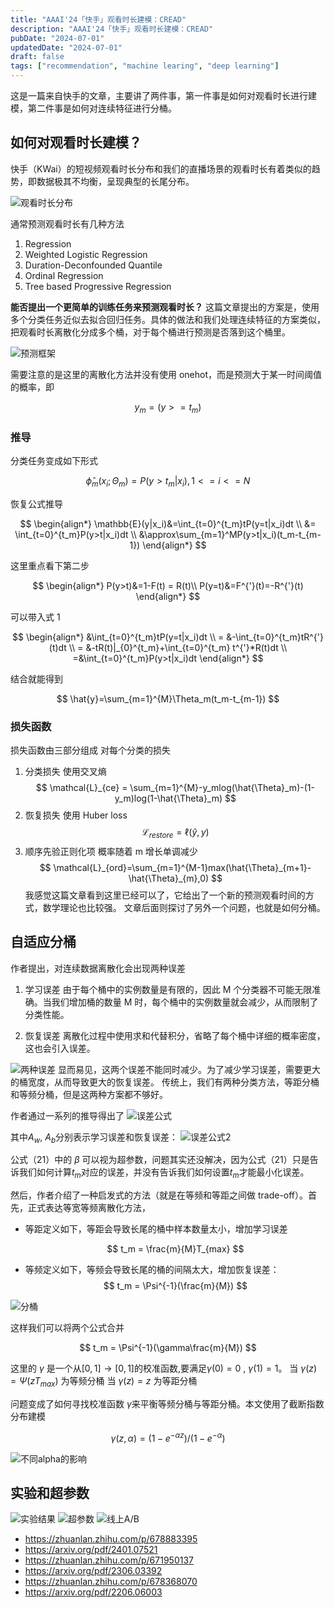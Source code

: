 ```yaml
---
title: "AAAI'24「快手」观看时长建模：CREAD"
description: "AAAI'24「快手」观看时长建模：CREAD"
pubDate: "2024-07-01"
updatedDate: "2024-07-01"
draft: false
tags: ["recommendation", "machine learing", "deep learning"]
---
```


这是一篇来自快手的文章，主要讲了两件事，第一件事是如何对观看时长进行建模，第二件事是如何对连续特征进行分桶。

## 如何对观看时长建模？

快手（KWai）的短视频观看时长分布和我们的直播场景的观看时长有着类似的趋势，即数据极其不均衡，呈现典型的长尾分布。

![观看时长分布](../images/CREAD/watch-time-density-percentile.jpg "观看时长分布")

通常预测观看时长有几种方法

1. Regression
2. Weighted Logistic Regression
3. Duration-Deconfounded Quantile
4. Ordinal Regression
5. Tree based Progressive Regression

**能否提出一个更简单的训练任务来预测观看时长？**
这篇文章提出的方案是，使用多个分类任务近似去拟合回归任务。具体的做法和我们处理连续特征的方案类似，把观看时长离散化分成多个桶，对于每个桶进行预测是否落到这个桶里。

![预测框架](../images/CREAD/framework.png "预测框架")

需要注意的是这里的离散化方法并没有使用 onehot，而是预测大于某一时间阈值的概率，即

$$
y_m = (y>=t_m)
$$

### 推导

分类任务变成如下形式

$$
{\hat{\phi}}_m(x_i;\Theta_m)=P(y>t_m|x_i),1<=i<=N
$$

恢复公式推导

$$
\begin{align*}
\mathbb{E}(y|x_i)&=\int_{t=0}^{t_m}tP(y=t|x_i)dt \\
&= \int_{t=0}^{t_m}P(y>t|x_i)dt \\
&\approx\sum_{m=1}^MP(y>t|x_i)(t_m-t_{m-1})
\end{align*}
$$

这里重点看下第二步

$$
\begin{align*}
P(y>t)&=1-F(t) = R(t)\\
P(y=t)&=F^{'}(t)=-R^{'}(t)
\end{align*}
$$

可以带入式 1

$$
\begin{align*}
&\int_{t=0}^{t_m}tP(y=t|x_i)dt \\
= &-\int_{t=0}^{t_m}tR^{'}(t)dt \\
= &-tR(t)|_{0}^{t_m}+\int_{t=0}^{t_m} t^{'}*R(t)dt \\
=&\int_{t=0}^{t_m}P(y>t|x_i)dt
\end{align*}
$$

结合就能得到

$$
\hat{y}=\sum_{m=1}^{M}\Theta_m(t_m-t_{m-1})
$$

### 损失函数

损失函数由三部分组成
对每个分类的损失

1. 分类损失
   使用交叉熵
   $$
   \mathcal{L}_{ce} = \sum_{m=1}^{M}-y_mlog(\hat{\Theta}_m)-(1-y_m)log(1-\hat{\Theta}_m)
   $$
2. 恢复损失
   使用 Huber loss
   $$
   \mathcal{L}_{restore}=\ell(\hat{y},y)
   $$
3. 顺序先验正则化项
   概率随着 m 增长单调减少
   $$
   \mathcal{L}_{ord}=\sum_{m=1}^{M-1}max(\hat{\Theta}_{m+1}-\hat{\Theta}_{m},0)
   $$
   我感觉这篇文章看到这里已经可以了，它给出了一个新的预测观看时间的方式，数学理论也比较强。
   文章后面则探讨了另外一个问题，也就是如何分桶。

## 自适应分桶

作者提出，对连续数据离散化会出现两种误差

1. 学习误差
   由于每个桶中的实例数量是有限的，因此 M 个分类器不可能无限准确。当我们增加桶的数量 M 时，每个桶中的实例数量就会减少，从而限制了分类性能。

2. 恢复误差
   离散化过程中使用求和代替积分，省略了每个桶中详细的概率密度，这也会引入误差。

![两种误差](../images/CREAD/error-types.png "两种误差")
显而易见，这两个误差不能同时减少。为了减少学习误差，需要更大的桶宽度，从而导致更大的恢复误差。
传统上，我们有两种分类方法，等距分桶和等频分桶，但是这两种方案都不够好。

作者通过一系列的推导得出了
![误差公式](../images/CREAD/image.png)

其中$A_w$, $A_b$分别表示学习误差和恢复误差：
![误差公式2](../images/CREAD/image-2.png)

公式（21）中的 $\beta$ 可以视为超参数，问题其实还没解决，因为公式（21）只是告诉我们如何计算$t_m$对应的误差，并没有告诉我们如何设置$t_m$才能最小化误差。

然后，作者介绍了一种启发式的方法（就是在等频和等距之间做 trade-off）。首先，正式表达等宽等频离散化方法，

- 等距定义如下，等距会导致长尾的桶中样本数量太小，增加学习误差

  $$
  t_m = \frac{m}{M}T_{max}
  $$

- 等频定义如下，等频会导致长尾的桶的间隔太大，增加恢复误差：
  $$
  t_m = \Psi^{-1}(\frac{m}{M})
  $$

![分桶](../images/CREAD/discretization.png "分桶")

这样我们可以将两个公式合并

$$
t_m = \Psi^{-1}(\gamma\frac{m}{M})
$$

这里的 $\gamma$ 是一个从$[0,1]\rightarrow[0,1]$的校准函数,要满足$\gamma(0)=0$ , $\gamma(1)=1$。
当 $\gamma(z)=\Psi(zT_{max})$ 为等频分桶
当 $\gamma(z)=z$ 为等距分桶

问题变成了如何寻找校准函数 $\gamma$来平衡等频分桶与等距分桶。本文使用了截断指数分布建模

$$
\gamma(z,\alpha)=(1-e^{-\alpha z})/(1-e^{-\alpha})
$$

![不同alpha的影响](../images/CREAD/shifting.png)

## 实验和超参数

![实验结果](../images/CREAD/image-3.png)
![超参数](../images/CREAD/image-4.png)
![线上A/B](../images/CREAD/image-5.png)

- https://zhuanlan.zhihu.com/p/678883395
- https://arxiv.org/pdf/2401.07521
- https://zhuanlan.zhihu.com/p/671950137
- https://arxiv.org/pdf/2306.03392
- https://zhuanlan.zhihu.com/p/678368070
- https://arxiv.org/pdf/2206.06003
